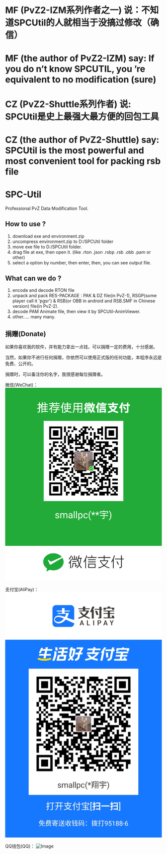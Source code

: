 # MF (PvZ2-IZM系列作者之一) 说：不知道SPCUtil的人就相当于没搞过修改（确信）
# MF (the author of PvZ2-IZM) say: If you do n’t know SPCUTIL, you ’re equivalent to no modification (sure)
# CZ (PvZ2-Shuttle系列作者) 说: SPCUtil是史上最强大最方便的回包工具
# CZ (the author of PvZ2-Shuttle) say: SPCUtil is the most powerful and most convenient tool for packing rsb file

# SPC-Util
Professional PvZ Data Modification Tool.

## How to use ?

1. download exe and environment.zip
2. uncompress environment.zip to D:/SPCUtil folder
3. move exe file to D:/SPCUtil folder.
4. drag file at exe, then open it. (like .rton .json .rsbp .rsb .obb .pam or other)
5. select a option by number, then enter, then, you can see output file.

## What can we do ?

1. encode and decode RTON file
2. unpack and pack RES-PACKAGE : PAK & DZ file(in PvZ-1), RSGP(some player call it 'pgsr') & RSB(or OBB in android and RSB.SMF in Chinese version) file(in PvZ-2).
3. decode PAM Animate file, then view it by SPCUtil-AnimViewer.
4. other..... many many.

## 捐赠(Donate)

如果你喜欢我的软件，并有能力拿出一点钱，可以捐赠一定的费用，十分感谢。

当然，如果你不进行任何捐赠，你依然可以使用正式版的任何功能，本程序永远是免费、公开的。

捐赠时，可以备注你的名字，我很感谢每位捐赠者。

微信(WeChat)：
![Image](./donate/wechat.png)

支付宝(AliPay)：
![Image](./donate/alipay.jpg)

QQ钱包(QQ)：
![Image](./donate/.png)
